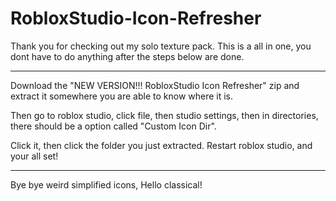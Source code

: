 # RobloxStudio-Icon-Refresher
Thank you for checking out my solo texture pack. This is a all in one, you dont have to do anything after the steps below are done.

------------------------------------------------------------------------

Download the "NEW VERSION!!! RobloxStudio Icon Refresher" zip and extract it somewhere you are able to know where it is.

Then go to roblox studio, click file, then studio settings, then in directories, there should be a option called "Custom Icon Dir".

Click it, then click the folder you just extracted. Restart roblox studio, and your all set!

------------------------------------------------------------------------

Bye bye weird simplified icons, Hello classical!
